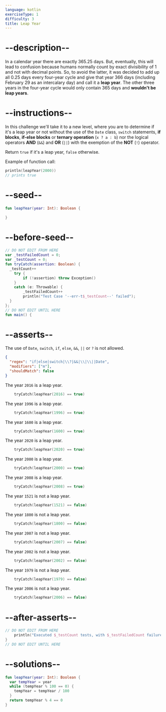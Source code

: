 ```yaml
---
language: kotlin
exerciseType: 1
difficulty: 3
title: Leap Year
---
```


# --description--

In a calendar year there are exactly 365.25 days. But, eventually, this will lead to confusion because humans normally count by exact divisibility of 1 and not with decimal points. So, to avoid the latter, it was decided to add up all 0.25 days every four-year cycle and give that year 366 days (including February 29 as an intercalary day) and call it a __leap year__. The other three years in the four-year cycle would only contain 365 days and __wouldn't be leap years__.

# --instructions--

In this challenge we'll take it to a new level, where you are to determine if it's a leap year or not without the use of the `Date` class, `switch` statements, __if blocks__, __if-else blocks__ or __ternary operation__ (`x ? a : b`) nor the logical operators __AND__ (`&&`) and __OR__ (`||`) with the exemption of the __NOT__ (`!`) operator.

Return `true` if it's a leap year, `false` otherwise.

Example of function call:
```kotlin
println(leapYear(2000))
// prints true
```

# --seed--

```kotlin
fun leapYear(year: Int): Boolean {
    
}
```

# --before-seed--

```kotlin
// DO NOT EDIT FROM HERE
var _testFailedCount = 0;
var _testCount = 0;
fun tryCatch(assertion: Boolean) {
  _testCount++
    try { 
        if (!assertion) throw Exception()
    }
    catch (e: Throwable) {
        _testFailedCount++
        println("Test Case '--err-t$_testCount--' failed");
  }
};
// DO NOT EDIT UNTIL HERE
fun main() {
```

# --asserts--

The use of `Date`, `switch`, `if`, `else`, `&&`, `||` or `?` is not allowed.

```json
{
  "regex": "if|else|switch|\\?|&&|\\|\\||Date",
  "modifiers": ["m"],
  "shouldMatch": false
}
```

The year `2016` is a leap year.

```kotlin
    tryCatch(leapYear(2016) == true)
```

The year `1996` is a leap year.

```kotlin
    tryCatch(leapYear(1996) == true)
```

The year `1600` is a leap year.

```kotlin
    tryCatch(leapYear(1600) == true)
```

The year `2020` is a leap year.

```kotlin
    tryCatch(leapYear(2020) == true)
```

The year `2000` is a leap year.

```kotlin
    tryCatch(leapYear(2000) == true)
```

The year `2008` is a leap year.

```kotlin
    tryCatch(leapYear(2008) == true)
```

The year `1521` is not a leap year.

```kotlin
    tryCatch(leapYear(1521) == false)
```

The year `1800` is not a leap year.

```kotlin
    tryCatch(leapYear(1800) == false)
```

The year `2007` is not a leap year.

```kotlin
    tryCatch(leapYear(2007) == false)
```

The year `2002` is not a leap year.

```kotlin
    tryCatch(leapYear(2002) == false)
```

The year `1979` is not a leap year.

```kotlin
    tryCatch(leapYear(1979) == false)
```

The year `2006` is not a leap year.

```kotlin
    tryCatch(leapYear(2006) == false)
```

# --after-asserts--

```kotlin
// DO NOT EDIT FROM HERE 
    println("Executed $_testCount tests, with $_testFailedCount failures");
}
// DO NOT EDIT UNTIL HERE
```

# --solutions--

```kotlin
fun leapYear(year: Int): Boolean {
  var tempYear = year
  while (tempYear % 100 == 0) {
    tempYear = tempYear / 100
  }
  return tempYear % 4 == 0
}
```
